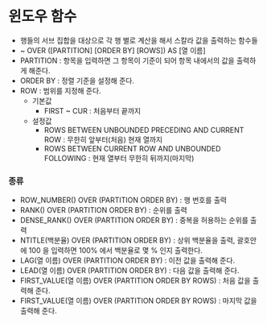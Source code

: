 윈도우 함수
=====
- 행들의 서브 집합을 대상으로 각 행 별로 계산을 해서 스칼라 값을 출력하는 함수들
-  ~ OVER ([PARTITION] [ORDER BY] [ROWS]) AS [열 이름]
  - PARTITION : 항목을 입력하면 그 항목이 기준이 되어 항목 내에서의 값을 출력하게 해준다.
  - ORDER BY : 정렬 기준을 설정해 준다.
  - ROW : 범위를 지정해 준다.
    - 기본값
      - FIRST ~ CUR : 처음부터 끝까지
    - 설정값
      - ROWS BETWEEN UNBOUNDED PRECEDING AND CURRENT ROW : 무한히 앞부터(처음) 현재 열까지
      - ROWS BETWEEN CURRENT ROW AND UNBOUNDED FOLLOWING : 현재 열부터 무한히 뒤까지(마지막)

### 종류
- ROW_NUMBER() OVER (PARTITION ORDER BY) : 행 번호를 출력
- RANK() OVER (PARTITION ORDER BY) : 순위를 출력
- DENSE_RANK() OVER (PARTITION ORDER BY) : 중복을 허용하는 순위를 출력
- NTITLE(백분율) OVER (PARTITION ORDER BY) : 상위 백분율을 출력, 괄호안에 100 을 입력하면 100% 에서 백분율로 몇 % 인지 출력한다.
- LAG(열 이름) OVER (PARTITION ORDER BY) : 이전 값을 출력해 준다.
- LEAD(열 이름) OVER (PARTITION ORDER BY) : 다음 값을 출력해 준다.
- FIRST_VALUE(열 이름) OVER (PARTITION ORDER BY ROWS) : 처음 값을 출력해 준다.
- FIRST_VALUE(열 이름) OVER (PARTITION ORDER BY ROWS) : 마지막 값을 출력해 준다.
